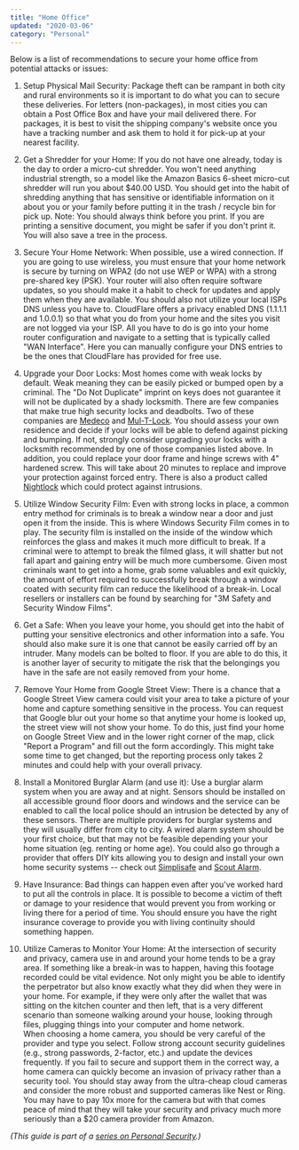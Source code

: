 ```yaml
---
title: "Home Office"
updated: "2020-03-06"
category: "Personal"
---
```


Below is a list of recommendations to secure your home office from potential attacks or issues: 

1.  Setup  Physical Mail Security: Package theft can be rampant in both city and rural environments so it is important to do what you can to secure these deliveries. For letters (non-packages), in most cities you can obtain a Post Office Box and have your mail delivered there. For packages, it is best to visit the shipping company's website once you have a tracking number and ask them to hold it for pick-up at your nearest facility.

2.  Get a Shredder for your Home: If you do not have one already, today is the day to order a micro-cut shredder. You won't need anything industrial strength, so a model like the Amazon Basics 6-sheet micro-cut shredder will run you about $40.00 USD. You should get into the habit of shredding anything that has sensitive or identifiable information on it about you or your family before putting it in the trash / recycle bin for pick up. Note: You should always think before you print. If you are printing a sensitive document, you might be safer if you don't print it. You will also save a tree in the process.

3.  Secure Your Home Network: When possible, use a wired connection. If you are going to use wireless, you must ensure that your home network is secure by turning on WPA2 (do not use WEP or WPA) with a strong pre-shared key (PSK). Your router will also often require software updates, so you should make it a habit to check for updates and apply them when they are available. You should also not utilize your local ISPs DNS unless you have to. CloudFlare offers a privacy enabled DNS (1.1.1.1 and 1.0.0.1) so that what you do from your home and the sites you visit are not logged via your ISP. All you have to do is go into your home router configuration and navigate to a setting that is typically called "WAN Interface". Here you can manually configure your DNS entries to be the ones that CloudFlare has provided for free use.

4.  Upgrade your Door Locks: Most homes come with weak locks by default. Weak meaning they can be easily picked or bumped open by a criminal. The "Do Not Duplicate" imprint on keys does not guarantee it will not be duplicated by a shady locksmith. There are few companies that make true high security locks and deadbolts. Two of these companies are [Medeco](https://www.medeco.com/en/site/medeco/) and [Mul-T-Lock](https://www.mul-t-lock.com/en-us/site/mul-t-lock/). You should assess your own residence and decide if your locks will be able to defend against picking and bumping. If not, strongly consider upgrading your locks with a locksmith recommended by one of those companies listed above. In addition, you could replace your door frame and hinge screws with 4" hardened screw. This will take about 20 minutes to replace and improve your protection against forced entry. There is also a product called [Nightlock](https://nightlock.com/) which could protect against intrusions.

5.  Utilize Window Security Film: Even with strong locks in place, a common entry method for criminals is to break a window near a door and just open it from the inside. This is where Windows Security Film comes in to play. The security film is installed on the inside of the window which reinforces the glass and makes it much more difficult to break. If a criminal were to attempt to break the filmed glass, it will shatter but not fall apart and gaining entry will be much more cumbersome. Given most criminals want to get into a home, grab some valuables and exit quickly, the amount of effort required to successfully break through a window coated with security film can reduce the likelihood of a break-in. Local resellers or installers can be found by searching for "3M Safety and Security Window Films".

6.  Get a Safe: When you leave your home, you should get into the habit of putting your sensitive electronics and other information into a safe. You should also make sure it is one that cannot be easily carried off by an intruder. Many models can be bolted to floor. If you are able to do this, it is another layer of security to mitigate the risk that the belongings you have in the safe are not easily removed from your home.

7.  Remove Your Home from Google Street View: There is a chance that a Google Street View camera could visit your area to take a picture of your home and capture something sensitive in the process. You can request that Google blur out your home so that anytime your home is looked up, the street view will not show your home. To do this, just find your home on Google Street View and in the lower right corner of the map, click "Report a Program" and fill out the form accordingly. This might take some time to get changed, but the reporting process only takes 2 minutes and could help with your overall privacy.

8.  Install a Monitored Burglar Alarm (and use it): Use a burglar alarm system when you are away and at night. Sensors should be installed on all accessible ground floor doors and windows and the service can be enabled to call the local police should an intrusion be detected by any of these sensors. There are multiple providers for burglar systems and they will usually differ from city to city. A wired alarm system should be your first choice, but that may not be feasible depending your your home situation (eg. renting or home age). You could also go through a provider that offers DIY kits allowing you to design and install your own home security systems -- check out [Simplisafe](https://simplisafe.com/) and [Scout Alarm](https://www.scoutalarm.com/).

9.  Have Insurance: Bad things can happen even after you've worked hard to put all the controls in place. It is possible to become a victim of theft or damage to your residence that would prevent you from working or living there for a period of time. You should ensure you have the right insurance coverage to provide you with living continuity should something happen.

10. Utilize Cameras to Monitor Your Home: At the intersection of security and privacy, camera use in and around your home tends to be a gray area. If something like a break-in was to happen, having this footage recorded could be vital evidence. Not only might you be able to identify the perpetrator but also know exactly what they did when they were in your home. For example, if they were only after the wallet that was sitting on the kitchen counter and then left, that is a very different scenario than someone walking around your house, looking through files, plugging things into your computer and home network.\
    When choosing a home camera, you should be very careful of the provider and type you select. Follow strong account security guidelines (e.g., strong passwords, 2-factor, etc.) and update the devices frequently. If you fail to secure and support them in the correct way, a home camera can quickly become an invasion of privacy rather than a security tool. You should stay away from the ultra-cheap cloud cameras and consider the more robust and supported cameras like Nest or Ring. You may have to pay 10x more for the camera but with that comes peace of mind that they will take your security and privacy much more seriously than a $20 camera provider from Amazon.

*(This guide is part of a [series on Personal Security](/news/2020-03-06-personal-security-series).)*
